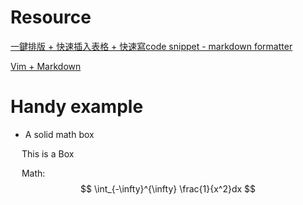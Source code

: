 # Resource

[一鍵排版 + 快速插入表格 + 快速寫code snippet - markdown formatter](https://github.com/sumnow/markdown-formatter)

[Vim + Markdown](https://zhuanlan.zhihu.com/p/84773275?fbclid=IwAR25L-LedICvwdvS2nwCUYgap2ZaYn3awer4YlUc-3dfvznve_-_7VTWrwU)

# Handy example

* A solid math box

<div class="solid">
&emsp; This is a Box

&emsp; Math: 
$$
\int_{-\infty}^{\infty} \frac{1}{x^2}dx
$$

</div>
